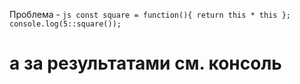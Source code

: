 Проблема - ```js const square = function(){ return this * this };
console.log(5::square()); ```


# а за результатами см. консоль

<script src='result.js'></script>
<script src='1.js'></script>
